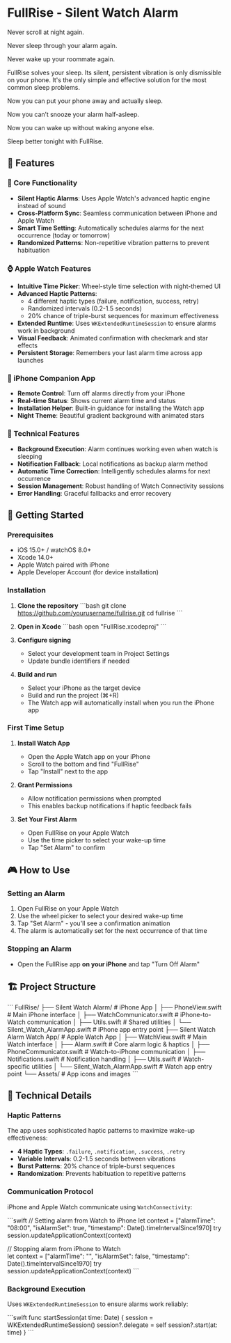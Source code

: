 # FullRise - Silent Watch Alarm

Never scroll at night again.

Never sleep through your alarm again.

Never wake up your roommate again.

FullRise solves your sleep. Its silent, persistent vibration is only dismissible on your phone. It's the only simple and effective solution for the most common sleep problems.

Now you can put your phone away and actually sleep.

Now you can’t snooze your alarm half-asleep.

Now you can wake up without waking anyone else.

Sleep better tonight with FullRise.

## 🌟 Features

### 🎯 Core Functionality
- **Silent Haptic Alarms**: Uses Apple Watch's advanced haptic engine instead of sound
- **Cross-Platform Sync**: Seamless communication between iPhone and Apple Watch
- **Smart Time Setting**: Automatically schedules alarms for the next occurrence (today or tomorrow)
- **Randomized Patterns**: Non-repetitive vibration patterns to prevent habituation

### ⌚ Apple Watch Features
- **Intuitive Time Picker**: Wheel-style time selection with night-themed UI
- **Advanced Haptic Patterns**: 
  - 4 different haptic types (failure, notification, success, retry)
  - Randomized intervals (0.2-1.5 seconds)
  - 20% chance of triple-burst sequences for maximum effectiveness
- **Extended Runtime**: Uses `WKExtendedRuntimeSession` to ensure alarms work in background
- **Visual Feedback**: Animated confirmation with checkmark and star effects
- **Persistent Storage**: Remembers your last alarm time across app launches

### 📱 iPhone Companion App
- **Remote Control**: Turn off alarms directly from your iPhone
- **Real-time Status**: Shows current alarm time and status
- **Installation Helper**: Built-in guidance for installing the Watch app
- **Night Theme**: Beautiful gradient background with animated stars

### 🔧 Technical Features
- **Background Execution**: Alarm continues working even when watch is sleeping
- **Notification Fallback**: Local notifications as backup alarm method
- **Automatic Time Correction**: Intelligently schedules alarms for next occurrence
- **Session Management**: Robust handling of Watch Connectivity sessions
- **Error Handling**: Graceful fallbacks and error recovery

## 🚀 Getting Started

### Prerequisites
- iOS 15.0+ / watchOS 8.0+
- Xcode 14.0+
- Apple Watch paired with iPhone
- Apple Developer Account (for device installation)

### Installation

1. **Clone the repository**
   \`\`\`bash
   git clone https://github.com/yourusername/fullrise.git
   cd fullrise
   \`\`\`

2. **Open in Xcode**
   \`\`\`bash
   open "FullRise.xcodeproj"
   \`\`\`

3. **Configure signing**
   - Select your development team in Project Settings
   - Update bundle identifiers if needed

4. **Build and run**
   - Select your iPhone as the target device
   - Build and run the project (⌘+R)
   - The Watch app will automatically install when you run the iPhone app

### First Time Setup

1. **Install Watch App**
   - Open the Apple Watch app on your iPhone
   - Scroll to the bottom and find "FullRise"
   - Tap "Install" next to the app

2. **Grant Permissions**
   - Allow notification permissions when prompted
   - This enables backup notifications if haptic feedback fails

3. **Set Your First Alarm**
   - Open FullRise on your Apple Watch
   - Use the time picker to select your wake-up time
   - Tap "Set Alarm" to confirm

## 🎮 How to Use

### Setting an Alarm
1. Open FullRise on your Apple Watch
2. Use the wheel picker to select your desired wake-up time
3. Tap "Set Alarm" - you'll see a confirmation animation
4. The alarm is automatically set for the next occurrence of that time

### Stopping an Alarm
- Open the FullRise app **on your iPhone** and tap "Turn Off Alarm"

## 🏗️ Project Structure

\`\`\`
FullRise/
├── Silent Watch Alarm/                # iPhone App
│   ├── PhoneView.swift                # Main iPhone interface
│   ├── WatchCommunicator.swift        # iPhone-to-Watch communication
│   ├── Utils.swift                    # Shared utilities
│   └── Silent_Watch_AlarmApp.swift    # iPhone app entry point
├── Silent Watch Alarm Watch App/      # Apple Watch App
│   ├── WatchView.swift                # Main Watch interface
│   ├── Alarm.swift                    # Core alarm logic & haptics
│   ├── PhoneCommunicator.swift        # Watch-to-iPhone communication
│   ├── Notifications.swift            # Notification handling
│   ├── Utils.swift                    # Watch-specific utilities
│   └── Silent_Watch_AlarmApp.swift    # Watch app entry point
└── Assets/                            # App icons and images
\`\`\`

## 🔧 Technical Details

### Haptic Patterns
The app uses sophisticated haptic patterns to maximize wake-up effectiveness:

- **4 Haptic Types**: `.failure`, `.notification`, `.success`, `.retry`
- **Variable Intervals**: 0.2-1.5 seconds between vibrations
- **Burst Patterns**: 20% chance of triple-burst sequences
- **Randomization**: Prevents habituation to repetitive patterns

### Communication Protocol
iPhone and Apple Watch communicate using `WatchConnectivity`:

\`\`\`swift
// Setting alarm from Watch to iPhone
let context = ["alarmTime": "08:00", "isAlarmSet": true, "timestamp": Date().timeIntervalSince1970]
try session.updateApplicationContext(context)

// Stopping alarm from iPhone to Watch  
let context = ["alarmTime": "", "isAlarmSet": false, "timestamp": Date().timeIntervalSince1970]
try session.updateApplicationContext(context)
\`\`\`

### Background Execution
Uses `WKExtendedRuntimeSession` to ensure alarms work reliably:

\`\`\`swift
func startSession(at time: Date) {
    session = WKExtendedRuntimeSession()
    session?.delegate = self
    session?.start(at: time)
}
\`\`\`
